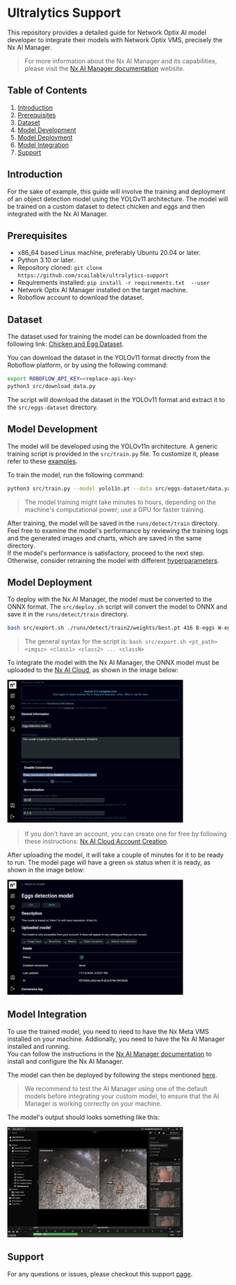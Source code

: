 # Ultralytics Support

This repository provides a detailed guide for Network Optix AI model developer to integrate their models with Network Optix VMS, precisely the Nx AI Manager.  

> For more information about the Nx AI Manager  and its capabilities, please visit the [Nx AI Manager documentation](https://nx.docs.scailable.net/) website.

## Table of Contents

1. [Introduction](#introduction)
2. [Prerequisites](#prerequisites)
3. [Dataset](#dataset)
4. [Model Development](#model-development)
5. [Model Deployment](#model-deployment)
6. [Model Integration](#model-integration)
7. [Support](#support)

## Introduction

For the sake of example, this guide will involve the training and deployment of an object detection model using the YOLOv11 architecture. The model will be trained on a custom dataset to detect chicken and eggs and then integrated with the Nx AI Manager.

## Prerequisites

- x86_64 based Linux machine, preferably Ubuntu 20.04 or later.
- Python 3.10 or later.
- Repository cloned: `git clone https://github.com/scailable/ultralytics-support`
- Requirements installed: `pip install -r requirements.txt  --user`
- Network Optix AI Manager installed on the target machine.
- Roboflow account to download the dataset.

## Dataset

The dataset used for training the model can be downloaded from the following link: [Chicken and Egg Dataset](https://universe.roboflow.com/egg-detection-mixed-eggs/egg-detection-model-4wo1k/dataset/3).

You can download the dataset in the YOLOv11 format directly from the Roboflow platform, or by using the following command:

```bash
export ROBOFLOW_API_KEY=<replace-api-key>
python3 src/download_data.py
```
The script will download the dataset in the YOLOv11 format and extract it to the `src/eggs-dataset` directory.

## Model Development

The model will be developed using the YOLOv11n architecture. A generic training script is provided in the `src/train.py` file. To customize it, please refer to these [examples](https://docs.ultralytics.com/modes/train/#usage-examples).

To train the model, run the following command:

```bash
python3 src/train.py --model yolo11n.pt --data src/eggs-dataset/data.yaml --epochs 100 --imgsz 416 --device cpu --batch_size 8
```

> The model training might take minutes to hours, depending on the machine's computational power; use a GPU for faster training.  

After training, the model will be saved in the `runs/detect/train` directory. Feel free to examine the model's performance by reviewing the training logs and the generated images and charts, which are saved in the same directory.   
If the model's performance is satisfactory, proceed to the next step. Otherwise, consider retraining the model with different [hyperparameters](https://docs.ultralytics.com/modes/train/#train-settings).


## Model Deployment

To deploy with the Nx AI Manager, the model must be converted to the ONNX format. The `src/deploy.sh` script will convert the model to ONNX and save it in the `runs/detect/train` directory.

```bash
bash src/export.sh ./runs/detect/train2/weights/best.pt 416 B-eggs W-eggs
```
>The general syntax for the script is: `bash src/export.sh <pt_path> <imgsz> <class1> <class2> ... <classN>`

To integrate the model with the Nx AI Manager, the ONNX model must be uploaded to the [Nx AI Cloud](https://admin.sclbl.nxvms.com/create), as shown in the image below:

<img src="_imgs/upload-form.png" width="400">

> If you don't have an account, you can create one for free by following these instructions: [Nx AI Cloud Account Creation](https://nx.docs.scailable.net/nx-ai-cloud/registration).

After uploading the model, it will take a couple of minutes for it to be ready to run. The model page will have a green `ok` status when it is ready, as shown in the image below:

<img src="_imgs/model-ready.png" width="400">

## Model Integration

To use the trained model, you need to need to have the Nx Meta VMS installed on your machine. Addionally, you need to have the Nx AI Manager installed and running.  
You can follow the instructions in the [Nx AI Manager documentation](https://nx.docs.scailable.net/nx-ai-manager/1.-install-network-optix) to install and configure the Nx AI Manager.

The model can then be deployed by following the steps mentioned [here](https://nx.docs.scailable.net/nx-ai-manager/2.-configure-the-nx-ai-manager-plugin).

> We recommend to test the AI Manager using one of the default models before integrating your custom model, to ensure that the AI Manager is working correctly on your machine.

The model's output should looks something like this:

<img src="_imgs/final-output.png" width="400">

## Support

For any questions or issues, please checkout this support [page](https://nx.docs.scailable.net/support-and-troubleshooting/how-to-get-support).